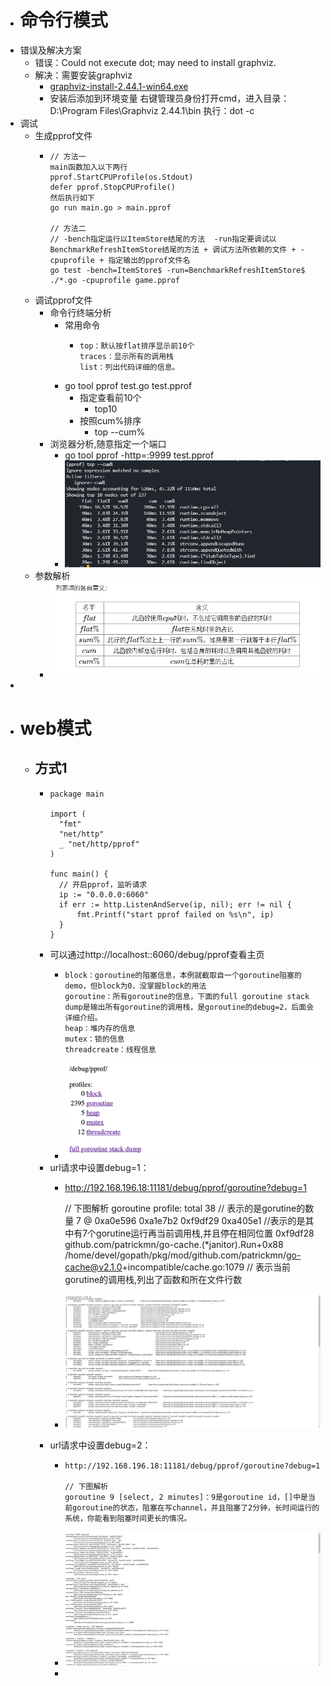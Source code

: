 - # 命令行模式
- 错误及解决方案
	- 错误：Could not execute dot; may need to install graphviz.
	- 解决：需要安装graphviz
		- [graphviz-install-2.44.1-win64.exe](../assets/graphviz-install-2.44.1-win64_1665562461154_0.exe)
		- 安装后添加到环境变量
		  右键管理员身份打开cmd，进入目录：D:\Program Files\Graphviz 2.44.1\bin
		  执行：dot -c
- 调试
	- 生成pprof文件
		- ```
		  // 方法一
		  main函数加入以下两行
		  pprof.StartCPUProfile(os.Stdout)
		  defer pprof.StopCPUProfile()
		  然后执行如下
		  go run main.go > main.pprof
		  
		  // 方法二
		  // -bench指定运行以ItemStore结尾的方法  -run指定要调试以BenchmarkRefreshItemStore结尾的方法 + 调试方法所依赖的文件 + -cpuprofile + 指定输出的pprof文件名
		  go test -bench=ItemStore$ -run=BenchmarkRefreshItemStore$ ./*.go -cpuprofile game.pprof
		  ```
	- 调试pprof文件
		- 命令行终端分析
			- 常用命令
				- ```
				  top：默认按flat排序显示前10个
				  traces：显示所有的调用栈
				  list：列出代码详细的信息。
				  ```
			- go tool pprof test.go  test.pprof
				- 指定查看前10个
					- top10
				- 按照cum%排序
					- top  --cum%
		- 浏览器分析,随意指定一个端口
			- go tool pprof  -http=:9999  test.pprof
			- ![image.png](../assets/image_1665569022760_0.png)
	- 参数解析
		- ![image.png](../assets/image_1665569001390_0.png)
-
- # web模式
	- ## 方式1
		- ```
		  package main
		  
		  import (
		  	"fmt"
		  	"net/http"
		  	_ "net/http/pprof"
		  )
		  
		  func main() {
		  	// 开启pprof，监听请求
		  	ip := "0.0.0.0:6060"
		  	if err := http.ListenAndServe(ip, nil); err != nil {
		  		fmt.Printf("start pprof failed on %s\n", ip)
		  	}
		  }
		  ```
		- 可以通过http://localhost::6060/debug/pprof查看主页
			- ```
			  block：goroutine的阻塞信息，本例就截取自一个goroutine阻塞的demo，但block为0，没掌握block的用法
			  goroutine：所有goroutine的信息，下面的full goroutine stack dump是输出所有goroutine的调用栈，是goroutine的debug=2，后面会详细介绍。
			  heap：堆内存的信息
			  mutex：锁的信息
			  threadcreate：线程信息
			  ```
			- ![image.png](../assets/image_1665713721731_0.png)
		- url请求中设置debug=1：
			- http://192.168.196.18:11181/debug/pprof/goroutine?debug=1
			  
			  // 下图解析
			  goroutine profile: total 38   // 表示的是gorutine的数量
			  7 @ 0xa0e596 0xa1e7b2 0xf9df29 0xa405e1   //表示的是其中有7个gorutine运行再当前调用栈,并且停在相同位置
			  0xf9df28	github.com/patrickmn/go-cache.(*janitor).Run+0x88	/home/devel/gopath/pkg/mod/github.com/patrickmn/go-cache@v2.1.0+incompatible/cache.go:1079  // 表示当前gorutine的调用栈,列出了函数和所在文件行数
			- ![image.png](../assets/image_1665731911337_0.png)
		- url请求中设置debug=2：
			- ```
			  http://192.168.196.18:11181/debug/pprof/goroutine?debug=1
			  
			  // 下图解析
			  goroutine 9 [select, 2 minutes]：9是goroutine id，[]中是当前goroutine的状态，阻塞在写channel，并且阻塞了2分钟，长时间运行的系统，你能看到阻塞时间更长的情况。
			  ```
			- ![image.png](../assets/image_1665731954270_0.png)
			-